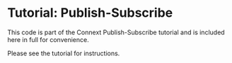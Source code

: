 # Tutorial: Publish-Subscribe

This code is part of the Connext Publish-Subscribe tutorial and is included
here in full for convenience.

Please see the tutorial for instructions.